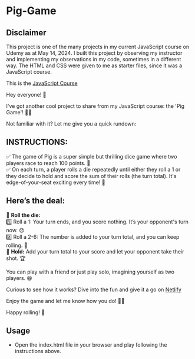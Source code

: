 # Pig-Game
## Disclaimer
This project is one of the many projects in my current JavaScript course on Udemy as at May 14, 2024. I built this project by observing my instructor and implementing my observations in my code, sometimes in a different way. The HTML and CSS were given to me as starter files, since it was a JavaScript course.

This is the [JavaScript Course](https://www.udemy.com/share/101Wfe/)

Hey everyone! 🌟<br>

I've got another cool project to share from my JavaScript course: the 'Pig Game'! 🎲🐷<br>

Not familiar with it? Let me give you a quick rundown:<br>

## **INSTRUCTIONS:**<br>
✅ The game of Pig is a super simple but thrilling dice game where two players race to reach 100 points. 🎯<br>
✅ On each turn, a player rolls a die repeatedly until either they roll a 1 or they decide to hold and score the sum of their rolls (the turn total). It's edge-of-your-seat exciting every time! 😬<br>

## **Here’s the deal:**<br>
🎲 **Roll the die:**<br>
1️⃣ Roll a 1: Your turn ends, and you score nothing. It’s your opponent's turn now. 😞<br>
2️⃣ Roll a 2-6: The number is added to your turn total, and you can keep rolling. 🎉<br>
🛑 **Hold:** Add your turn total to your score and let your opponent take their shot. 🏆<br>

You can play with a friend or just play solo, imagining yourself as two players. 😆<br>

Curious to see how it works? Dive into the fun and give it a go on [Netlify]([https://lnkd.in/g-Wd_tCc](https://andrew-emeghebo-pig-game.netlify.app/))

Enjoy the game and let me know how you do! 🚀💯<br>

Happy rolling! 🎲<br>


## Usage
- Open the index.html file in your browser and play following the instructions above.
